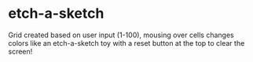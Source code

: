 # etch-a-sketch

Grid created based on user input (1-100), mousing over cells changes colors like an etch-a-sketch toy with a reset button at the top to clear the screen!
